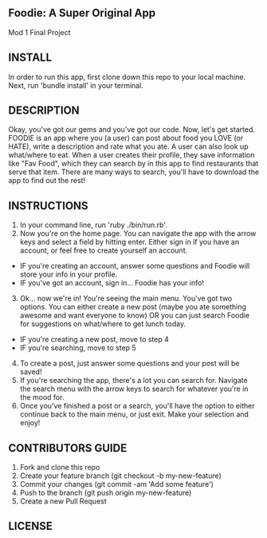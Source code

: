 ## Foodie: A Super Original App
Mod 1 Final Project

## INSTALL
In order to run this app, first clone down this repo to your local machine. Next, run 'bundle install' in your terminal.

## DESCRIPTION
Okay, you've got our gems and you've got our code. Now, let's get started. FOODIE is an app where you (a user) can post about food you LOVE (or HATE), write a description and rate what you ate. A user can also look up what/where to eat. When a user creates their profile, they save information like "Fav Food", which they can search by in this app to find restaurants that serve that item. There are many ways to search, you'll have to download the app to find out the rest!

## INSTRUCTIONS
1. In your command line, run 'ruby ./bin/run.rb'.
2. Now you're on the home page. You can navigate the app with the arrow keys and select a field by hitting enter. Either sign in if you have an account, or feel free to create yourself an account.
  - IF you're creating an account, answer some questions and Foodie will store your info in your profile.
  - IF you've got an account, sign in... Foodie has your info!
3. Ok... now we're in! You're seeing the main menu. You've got two options. You can either create a new post (maybe you ate something awesome and want everyone to know) OR you can just search Foodie for suggestions on what/where to get lunch today.
  - IF you're creating a new post, move to step 4
  - IF you're searching, move to step 5
4. To create a post, just answer some questions and your post will be saved!
5. If you're searching the app, there's a lot you can search for. Navigate the search menu with the arrow keys to search for whatever you're in the mood for.
6. Once you've finished a post or a search, you'll have the option to either continue back to the main menu, or just exit. Make your selection and enjoy!

## CONTRIBUTORS GUIDE
1. Fork and clone this repo
2. Create your feature branch (git checkout -b my-new-feature)
3. Commit your changes (git commit -am 'Add some feature')
4. Push to the branch (git push origin my-new-feature)
5. Create a new Pull Request

## LICENSE
